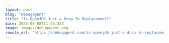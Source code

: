 ```yaml
---
layout: post
blog: "debugagent"
title: "Is OpenJDK Just a Drop-In Replacement?"
date: 2023-08-08T11:46:52Z
image: images/debugagent.png
remote_url: "https://debugagent.com/is-openjdk-just-a-drop-in-replacement"
---
```

